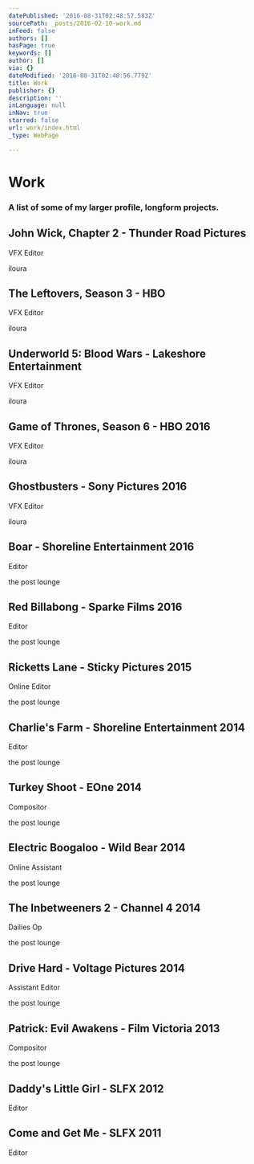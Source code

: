 ```yaml
---
datePublished: '2016-08-31T02:48:57.583Z'
sourcePath: _posts/2016-02-10-work.md
inFeed: false
authors: []
hasPage: true
keywords: []
author: []
via: {}
dateModified: '2016-08-31T02:48:56.779Z'
title: Work
publisher: {}
description: ''
inLanguage: null
inNav: true
starred: false
url: work/index.html
_type: WebPage

---
```

# Work

### A list of some of my larger profile, longform projects.

## John Wick, Chapter 2 - Thunder Road Pictures 

VFX Editor

iloura

## The Leftovers, Season 3 - HBO

VFX Editor

iloura

## Underworld 5: Blood Wars - Lakeshore Entertainment

VFX Editor

iloura

## Game of Thrones, Season 6 - HBO 2016

VFX Editor

iloura

## Ghostbusters - Sony Pictures 2016

VFX Editor

iloura

## Boar - Shoreline Entertainment 2016

Editor

the post lounge

## Red Billabong - Sparke Films 2016

Editor

the post lounge

## Ricketts Lane - Sticky Pictures 2015

Online Editor

the post lounge

## Charlie's Farm - Shoreline Entertainment 2014

Editor

the post lounge

## Turkey Shoot - EOne 2014

Compositor

the post lounge

## Electric Boogaloo - Wild Bear 2014

Online Assistant

the post lounge

## The Inbetweeners 2 - Channel 4 2014

Dailies Op

the post lounge

## Drive Hard - Voltage Pictures 2014

Assistant Editor

the post lounge

## Patrick: Evil Awakens - Film Victoria 2013

Compositor

the post lounge

## Daddy's Little Girl - SLFX 2012

Editor

## Come and Get Me - SLFX 2011

Editor